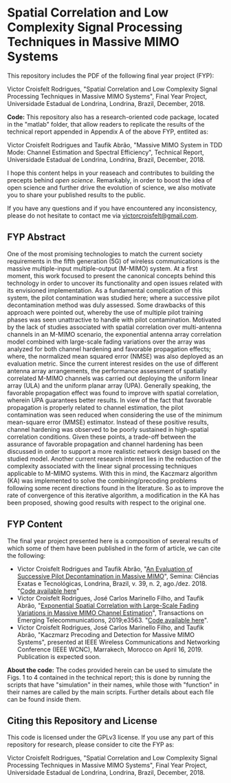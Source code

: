# Spatial Correlation and Low Complexity Signal Processing Techniques in Massive MIMO Systems

This repository includes the PDF of the following final year project (FYP):

Victor Croisfelt Rodrigues, "Spatial Correlation and Low Complexity Signal Processing Techniques in Massive MIMO Systems", Final Year Project, Universidade Estadual de Londrina, Londrina, Brazil, December, 2018.

**Code:** This repository also has a research-oriented code package, located in the "matlab" folder, that allow readers to replicate the results of the technical report appended in Appendix A of the above FYP, entlited as:

Victor Croisfelt Rodrigues and Taufik Abrão, "Massive MIMO System in TDD Mode: Channel Estimation and Spectral Efficiency", Technical Report, Universidade Estadual de Londrina, Londrina, Brazil, December, 2018.

I hope this content helps in your reaseach and contributes to building the precepts behind *open science*. Remarkably, in order to boost the idea of open science and further drive the evolution of science, we also motivate you to share your published results to the public.

If you have any questions and if you have encountered any inconsistency, please do not hesitate to contact me via victorcroisfelt@gmail.com.

## FYP Abstract
One of the most promising technologies to match the current society requirements in the fifth generation (5G) of wireless communications is the massive multiple-input multiple-output (M-MIMO) system. At a first moment, this work focused to present the canonical concepts behind this technology in order to uncover its functionality and open issues related with its envisioned implementation. As a fundamental complication of this system, the pilot contamination was studied here; where a successive pilot decontamination method was duly assessed. Some drawbacks of this approach were pointed out, whereby the use of multiple pilot training phases was seen unattractive to handle with pilot contamination. Motivated by the lack of studies associated with spatial correlation over multi-antenna channels in an M-MIMO scenario, the exponential antenna array correlation model combined with large-scale fading variations over the array was analyzed for both channel hardening and favorable propagation effects; where, the normalized mean squared error (NMSE) was also deployed as an evaluation metric. Since the current interest resides on the use of different antenna array arrangements, the performance assessment of spatially correlated M-MIMO channels was carried out deploying the uniform linear array (ULA) and the uniform planar array (UPA). Generally speaking, the favorable propagation effect was found to improve with spatial correlation, wherein UPA guarantees better results. In view of the fact that favorable propagation is properly related to channel estimation, the pilot contamination was seen reduced when considering the use of the minimum mean-square error (MMSE) estimator. Instead of these positive results, channel hardening was observed to be poorly sustained in high-spatial correlation conditions. Given these points, a trade-off between the assurance of favorable propagation and channel hardening has been discussed in order to support a more realistic network design based on the studied model. Another current research interest lies in the reduction of the complexity associated with the linear signal processing techniques applicable to M-MIMO systems. With this in mind, the Kaczmarz algorithm (KA) was implemented to solve the combining/precoding problems following some recent directions found in the literature. So as to improve the rate of convergence of this iterative algorithm, a modification in the KA has been proposed, showing good results with respect to the original one.

## FYP Content
The final year project presented here is a composition of several results of which some of them have been published in the form of article, we can cite the following:

- Victor Croisfelt Rodrigues and Taufik Abrão, "[An Evaluation of Successive Pilot Decontamination in Massive MIMO](http://www.uel.br/revistas/uel/index.php/semexatas/article/view/34450/24955)", Semina: Ciências Exatas e Tecnológicas, Londrina, Brazil, v. 39, n. 2, ago./dez. 2018. "[Code available here](https://github.com/victorcroisfelt/eval-suc-pilot-decon-mmimo)"   
- Victor Croisfelt Rodrigues, José Carlos Marinello Filho, and Taufik Abrão, "[Exponential Spatial Correlation with Large-Scale Fading Variations in Massive MIMO Channel Estimation](https://doi.org/10.1002/ett.3563)", Transactions on Emerging Telecommunications, 2019;e3563. "[Code available here](https://github.com/victorcroisfelt/exp-lsf-spatial-corr-mmimo-chn-est)". 
- Victor Croisfelt Rodrigues, José Carlos Marinello Filho, and Taufik Abrão, "Kaczmarz Precoding and Detection for Massive MIMO Systems", presented at IEEE Wireless Communications and Networking Conference (IEEE WCNC), Marrakech, Morocco on April 16, 2019. Publication is expected soon.

**About the code:** The codes provided herein can be used to simulate the Figs. 1 to 4 contained in the technical report; this is done by running the scripts that have "simulation" in their names, while those with "function" in their names are called by the main scripts. Further details about each file can be found inside them.

## Citing this Repository and License
This code is licensed under the GPLv3 license. If you use any part of this repository for research, please consider to cite the FYP as:

Victor Croisfelt Rodrigues, "Spatial Correlation and Low Complexity Signal Processing Techniques in Massive MIMO Systems", Final Year Project, Universidade Estadual de Londrina, Londrina, Brazil, December, 2018.

